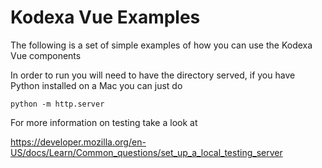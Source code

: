# Kodexa Vue Examples

The following is a set of simple examples of how you can use the Kodexa Vue components

In order to run you will need to have the directory served, if you have Python installed on a Mac you can just do

    python -m http.server

For more information on testing take a look at 

https://developer.mozilla.org/en-US/docs/Learn/Common_questions/set_up_a_local_testing_server

